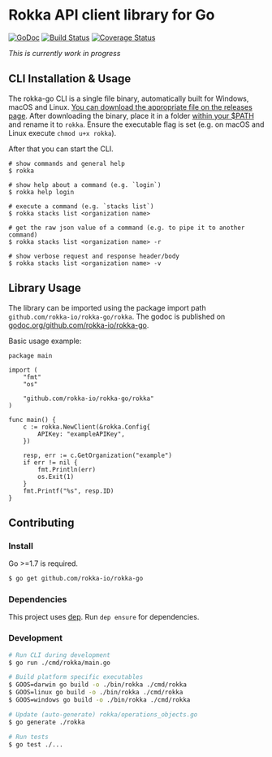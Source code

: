 # Rokka API client library for Go

[![GoDoc](https://godoc.org/github.com/rokka-io/rokka-go?status.svg)](https://godoc.org/github.com/rokka-io/rokka-go)
[![Build Status](https://travis-ci.org/rokka-io/rokka-go.svg?branch=master)](https://travis-ci.org/rokka-io/rokka-go)
[![Coverage Status](https://coveralls.io/repos/github/rokka-io/rokka-go/badge.svg?branch=master)](https://coveralls.io/github/rokka-io/rokka-go?branch=master)

*This is currently work in progress*

## CLI Installation & Usage

The rokka-go CLI is a single file binary, automatically built for Windows, macOS and Linux. [You can download the appropriate file on the releases page](https://github.com/rokka-io/rokka-go/releases/latest).
After downloading the binary, place it in a folder [within your $PATH](https://en.wikipedia.org/wiki/PATH_(variable)) and rename it to `rokka`. Ensure the executable flag is set (e.g. on macOS and Linux execute `chmod u+x rokka`).

After that you can start the CLI.

```
# show commands and general help
$ rokka

# show help about a command (e.g. `login`)
$ rokka help login

# execute a command (e.g. `stacks list`)
$ rokka stacks list <organization name>

# get the raw json value of a command (e.g. to pipe it to another command)
$ rokka stacks list <organization name> -r

# show verbose request and response header/body
$ rokka stacks list <organization name> -v
```

## Library Usage

The library can be imported using the package import path `github.com/rokka-io/rokka-go/rokka`.
The godoc is published on [godoc.org/github.com/rokka-io/rokka-go](https://godoc.org/github.com/rokka-io/rokka-go).

Basic usage example:

```
package main

import (
	"fmt"
	"os"

	"github.com/rokka-io/rokka-go/rokka"
)

func main() {
	c := rokka.NewClient(&rokka.Config{
		APIKey: "exampleAPIKey",
	})

	resp, err := c.GetOrganization("example")
	if err != nil {
		fmt.Println(err)
		os.Exit(1)
	}
	fmt.Printf("%s", resp.ID)
}
```

## Contributing

### Install

Go >=1.7 is required.

```sh
$ go get github.com/rokka-io/rokka-go
```

### Dependencies

This project uses [dep](https://github.com/golang/dep). Run `dep ensure` for dependencies.

### Development

```sh
# Run CLI during development
$ go run ./cmd/rokka/main.go

# Build platform specific executables
$ GOOS=darwin go build -o ./bin/rokka ./cmd/rokka
$ GOOS=linux go build -o ./bin/rokka ./cmd/rokka
$ GOOS=windows go build -o ./bin/rokka ./cmd/rokka

# Update (auto-generate) rokka/operations_objects.go
$ go generate ./rokka

# Run tests
$ go test ./...
```
